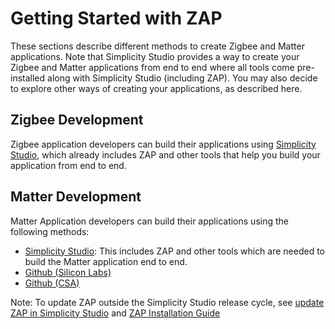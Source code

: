 # Getting Started with ZAP

These sections describe different methods to create Zigbee and Matter applications. Note that Simplicity Studio provides a way to create your Zigbee and Matter applications from end to end where all tools come pre-installed along with Simplicity Studio (including ZAP). You may also decide to explore other ways of creating your applications, as described here.


## Zigbee Development
Zigbee application developers can build their applications using [Simplicity Studio](https://docs.silabs.com/zigbee/latest/zigbee-getting-started-overview/), which already includes ZAP and other tools that help you build your application from end to end.


## Matter Development
Matter Application developers can build their applications using the following methods:
- [Simplicity Studio](https://docs.silabs.com/matter/2.1.1/matter-overview/): This includes ZAP and other tools which are needed to build the Matter application end to end.
- [Github (Silicon Labs)](https://siliconlabs.github.io/matter/latest/)
- [Github (CSA)](https://github.com/project-chip/connectedhomeip)


Note: To update ZAP outside the Simplicity Studio release cycle, see [update ZAP in Simplicity Studio](../zap-users-guide/update-zap.md) and [ZAP Installation Guide](zap-installation.md)
